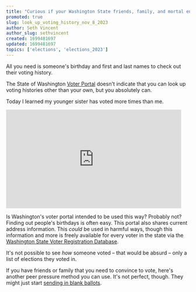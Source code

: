 ```yaml
---
title: "Curious if your Washington State friends, family, and mortal enemies vote? You might be able to find out."
promoted: true
slug: look_up_voting_history_nov_8_2023
author: Seth Vincent
author_slug: sethvincent
created: 1699481697
updated: 1699481697
topics: ['elections', 'elections_2023']
---
```


All you need is someone's birthday and first and last names to check out their voting history.

The State of Washington [Voter Portal](https://voter.votewa.gov/WhereToVote.aspx) doesn't indicate that you can look up voting histories other than your own, but you absolutely can.

Today I learned my younger sister has voted more times than me.

<iframe src="https://giphy.com/embed/nIAUTFGeAzVIc" width="480" height="270" frameBorder="0" class="giphy-embed" allowFullScreen></iframe>

Is Washington's voter portal intended to be used this way? Probably not? Finding out people's birthdays is often easy. This portal also shares current address information. This _could_ be used in harmful ways, though this information and more is freely available for every voter in the state via the [Washington State Voter Registration Database](https://www.sos.wa.gov/elections/data-research/washington-state-voter-registration-database-vrdb).

It's not possible to see _how_ someone voted – that would be absurd – only a list of elections they voted in.

If you have friends or family that you need to convince to vote, here's another peer pressure method you can use. It's not perfect, though. They might just start [sending in blank ballots](/posts/blank_ballots_nov_8_2023).
